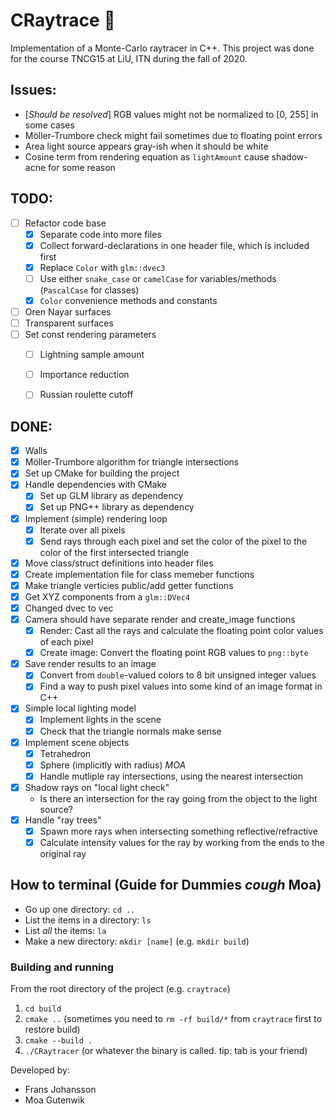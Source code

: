 # CRaytrace 🔭
Implementation of a Monte-Carlo raytracer in C++. This project was done for the course TNCG15 at LiU, ITN during the fall of 2020.

## Issues:
- [*Should be resolved*] RGB values might not be normalized to [0, 255] in some cases
- Möller-Trumbore check might fail sometimes due to floating point errors 
- Area light source appears gray-ish when it should be white
- Cosine term from rendering equation as `lightAmount` cause shadow-acne for some reason

## TODO:
- [ ] Refactor code base
  - [x] Separate code into more files
  - [x] Collect forward-declarations in one header file, which is included first
  - [x] Replace `Color` with `glm::dvec3`
  - [ ] Use either `snake_case` or `camelCase` for variables/methods (`PascalCase` for classes)
  - [x] `Color` convenience methods and constants
- [ ] Oren Nayar surfaces
- [ ] Transparent surfaces
- [ ] Set const rendering parameters
  - [ ] Lightning sample amount
  - [ ] Importance reduction 
  - [ ] Russian roulette cutoff


## DONE:
- [x] Walls
- [x] Möller-Trumbore algorithm for triangle intersections
- [x] Set up CMake for building the project
- [x] Handle dependencies with CMake
  - [x] Set up GLM library as dependency
  - [x] Set up PNG++ library as dependency
- [x] Implement (simple) rendering loop
  - [x] Iterate over all pixels
  - [x] Send rays through each pixel and set the color of the pixel to the color of the first intersected triangle
- [x] Move class/struct definitions into header files
- [x] Create implementation file for class memeber functions
- [x] Make triangle verticies public/add getter functions
- [x] Get XYZ components from a `glm::DVec4`
- [x] Changed dvec to vec
- [x] Camera should have separate render and create_image functions
  - [x] Render: Cast all the rays and calculate the floating point color values of each pixel
  - [x] Create image: Convert the floating point RGB values to `png::byte`
- [x] Save render results to an image
  - [x] Convert from `double`-valued colors to 8 bit unsigned integer values
  - [x] Find a way to push pixel values into some kind of an image format in C++
- [x] Simple local lighting model
  - [x] Implement lights in the scene
  - [x] Check that the triangle normals make sense
- [x] Implement scene objects
  - [x] Tetrahedron
  - [x] Sphere (implicitly with radius) *MOA*
  - [x] Handle mutliple ray intersections, using the nearest intersection
- [x] Shadow rays on "local light check"
  - Is there an intersection for the ray going from the object to the light source?
- [x] Handle "ray trees"
  - [x] Spawn more rays when intersecting something reflective/refractive
  - [x] Calculate intensity values for the ray by working from the ends to the original ray

## How to terminal (Guide for Dummies *cough* Moa)
- Go up one directory: `cd ..`
- List the items in a directory: `ls`
- List *all* the items: `la`
- Make a new directory: `mkdir [name]` (e.g. `mkdir build`)

### Building and running
From the root directory of the project (e.g. `craytrace`)
1. `cd build`
2. `cmake ..` (sometimes you need to `rm -rf build/*` from `craytrace` first to restore build)
3. `cmake --build .`
4. `./CRaytracer` (or whatever the binary is called. tip: tab is your friend)

Developed by:
- Frans Johansson
- Moa Gutenwik
